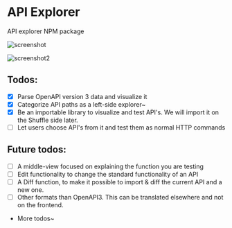 # API Explorer
API explorer NPM package

![screenshot](img/2024-06-21_10-30.png.png)

![screenshot2](img/2024-06-21_10-31.png.png)

## Todos:

- [x] Parse OpenAPI version 3 data and visualize it
- [x] Categorize API paths as a left-side explorer~
- [x] Be an importable library to visualize and test API's. We will import it on the Shuffle side later.
- [ ] Let users choose API's from it and test them as normal HTTP commands

## Future todos:

- [ ] A middle-view focused on explaining the function you are testing
- [ ] Edit functionality to change the standard functionality of an API
- [ ] A Diff function, to make it possible to import & diff the current API and a new one.
- [ ] Other formats than OpenAPI3. This can be translated elsewhere and not on the frontend.

- More todos~

